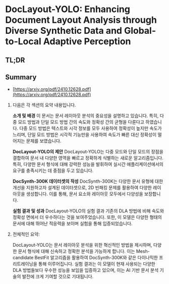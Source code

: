 # DocLayout-YOLO: Enhancing Document Layout Analysis through Diverse Synthetic Data and Global-to-Local Adaptive Perception
## TL;DR
## Summary
- [https://arxiv.org/pdf/2410.12628.pdf](https://arxiv.org/pdf/2410.12628.pdf)

1. 다음은 각 섹션의 요약 내용입니다.

   **소개 및 배경**
   이 문서는 문서 레이아웃 분석의 중요성을 설명하고 있습니다. 특히, 다중 모드 방법과 단일 모드 방법 간의 속도와 정확성 간의 균형을 다룬다고 하였습니다. 다중 모드 방법은 텍스트와 시각 정보를 모두 사용하여 정확성이 높지만 속도가 느리며, 단일 모드 방법은 시각적 기능만을 사용하여 속도가 빠른 대신 정확성이 떨어지는 문제를 보였습니다.

   **DocLayout-YOLO의 제안**
   DocLayout-YOLO는 다중 모드와 단일 모드의 장점을 결합하여 문서 내 다양한 영역을 빠르고 정확하게 식별하는 새로운 알고리즘입니다. 특히, 다양한 문서 형식에 대해 강력한 성능을 발휘하여 실시간 애플리케이션에서의 요구를 충족시키는 데 중점을 두고 있습니다.

   **DocSynth-300K 데이터셋의 작성**
   DocSynth-300K는 다양한 문서 유형에 대한 개선을 지원하고자 설계된 데이터셋으로, 2D 빈패킹 문제를 활용하여 다양한 레이아웃을 생성합니다. 이를 통해, 문서 요소와 레이아웃 모두에서 다양성을 보장합니다.

   **실험 결과 및 성과**
   DocLayout-YOLO의 실험 결과 기존의 DLA 방법에 비해 속도와 정확성 면에서 더 우수하다는 것을 보여주었습니다. 또한, 이 모델은 다양한 형태의 문서에 대해 뛰어난 적응력을 보이며 실험을 통해 입증되었습니다.

2. 전체적인 요약:

   DocLayout-YOLO는 문서 레이아웃 분석을 위한 혁신적인 방법을 제시하며, 다양한 문서 형식에 대해 신속하고 정확한 분석을 가능하게 합니다. 이는 Mesh-candidate BestFit 알고리즘을 활용하여 DocSynth-300K와 같은 다이나믹한 프리트레이닝을 통해 이루어집니다. 실험 결과는 이 모델이 현재 사용되는 다양한 DLA 방법들보다 우수한 성능을 보임을 입증하고 있으며, 이는 AI 기반 문서 분석 기술의 발전에 크게 기여할 것으로 기대됩니다.